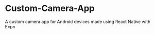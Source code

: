 # Custom-Camera-App
A custom camera app for Android devices made using React Native with Expo
<img src="https://github.com/Dav-Sandhu/Custom-Camera-App/blob/main/assets/Screenshot.png?raw=true" alt="" />
